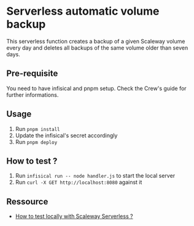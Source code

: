# Serverless automatic volume backup

This serverless function creates a backup of a given Scaleway volume every day and deletes all backups of the same volume older than seven days.

## Pre-requisite

You need to have infisical and pnpm setup.
Check the Crew's guide for further informations.

## Usage

1. Run `pnpm install`
2. Update the infisical's secret accordingly
4. Run `pnpm deploy`

## How to test ?

1. Run `infisical run -- node handler.js` to start the local server
2. Run `curl -X GET http://localhost:8080` against it

## Ressource
- [How to test locally with Scaleway Serverless ?](https://github.com/scaleway/serverless-functions-node#%EF%B8%8F-quickstart)